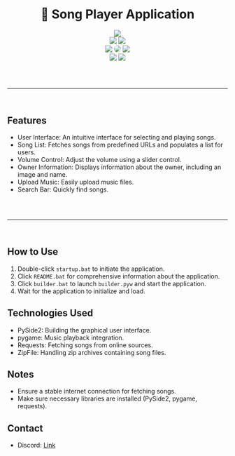 <h1 align="center">
  🎵 Song Player Application
</h1>

<div align="center">
  <img src="https://user-images.githubusercontent.com/99215486/175369409-b967da5b-e373-48ea-b8f5-8ed3d613df03.gif">
  <br>
  <img src="https://img.shields.io/github/languages/top/boyratata/song?color=6d00c1">
  <img src="https://img.shields.io/github/stars/boyratata/song?color=6d00c1&logoColor=6d00c1"><br>
  <img src="https://img.shields.io/github/commit-activity/w/boyratata/song?color=6d00c1">
  <img src="https://img.shields.io/github/license/boyratata/song?style=for-the-badge&color=%236d00c1" style="border-radius: 10px;">
  <img src="https://img.shields.io/github/last-commit/boyratata/song?color=6d00c1&logoColor=6d00c1"><br>
  <img src="https://img.shields.io/github/issues/boyratata/song?color=6d00c1&logoColor=6d00c1">
  <img src="https://img.shields.io/github/issues-closed/boyratata/song?color=6d00c1&logoColor=6d00c1">
  <hr style="border-radius: 2%; margin-top: 60px; margin-bottom: 60px;" noshade="" size="20" width="100%">
</div>

## Features

- User Interface: An intuitive interface for selecting and playing songs.
- Song List: Fetches songs from predefined URLs and populates a list for users.
- Volume Control: Adjust the volume using a slider control.
- Owner Information: Displays information about the owner, including an image and name.
- Upload Music: Easily upload music files.
- Search Bar: Quickly find songs.

<hr style="border-radius: 2%; margin-top: 60px; margin-bottom: 60px;" noshade="" size="20" width="100%">

## How to Use

1. Double-click `startup.bat` to initiate the application.
2. Click `README.bat` for comprehensive information about the application.
3. Click `builder.bat` to launch `builder.pyw` and start the application.
4. Wait for the application to initialize and load.

## Technologies Used

- PySide2: Building the graphical user interface.
- pygame: Music playback integration.
- Requests: Fetching songs from online sources.
- ZipFile: Handling zip archives containing song files.

## Notes

- Ensure a stable internet connection for fetching songs.
- Make sure necessary libraries are installed (PySide2, pygame, requests).

## Contact

- Discord: [Link](https://discord.com/users/962552468292648990)
